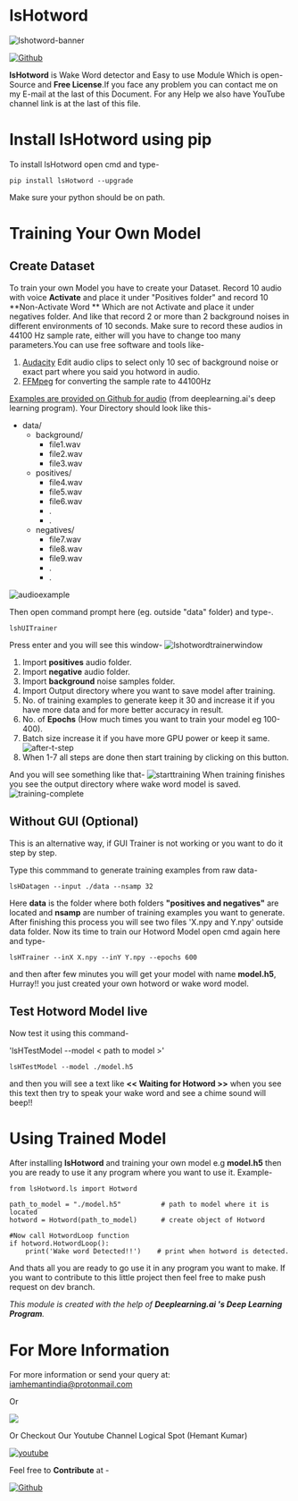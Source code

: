 # lsHotword
![lshotword-banner](./docfiles/lshotword_banner.png)

[![Github](	https://img.shields.io/badge/GitHub-100000?style=for-the-badge&logo=github&logoColor=white)](https://www.github.com/HemantKArya/lsHotword)

**lsHotword** is Wake Word detector and Easy to use Module Which is open-Source and **Free License**.If you face any problem you can contact me on my E-mail at the last of this Document. For any Help we also have YouTube channel link is at the last of this file.

# Install lsHotword using pip
 To install lsHotword open cmd and type-
 ```
 pip install lsHotword --upgrade
 ```
 Make sure your python should be on path.

# Training Your Own Model
## Create Dataset
To train your own Model you have to create your Dataset.
Record 10 audio with voice **Activate** and place it under "Positives folder" and record 10 **Non-Activate Word ** Which are not Activate and place it under negatives folder. And like that record 2 or more than 2 background noises in different environments of 10 seconds. Make sure to record these audios in 44100 Hz sample rate, either will you have to change too many parameters.You can use free software and tools like-

1. [Audacity](https://www.audacityteam.org/download/) Edit audio clips to select only 10 sec of background noise or exact part where you said you hotword in audio.
2. [FFMpeg](https://ffmpeg.org/) for converting the sample rate to 44100Hz

 [Examples are provided on Github for audio](https://github.com/HemantKArya/lsHotword/tree/main/Examples/data) (from deeplearning.ai's deep learning program).
Your Directory should look like this-
- data/
    - background/
        - file1.wav
        - file2.wav
        - file3.wav
    - positives/
        - file4.wav
        - file5.wav
        - file6.wav
        - .
        - .
    - negatives/
        - file7.wav
        - file8.wav
        - file9.wav
        - .
        - .
        

![audioexample](./docfiles/Q4tnfi3E.png)

Then open command prompt here (eg. outside "data" folder) and type-.

```
lshUITrainer
```
Press enter and you will see this window-
![lshotwordtrainerwindow](./docfiles/UsGpiupQt1.png)

1. Import **positives** audio folder.
2. Import **negative** audio folder.
3. Import **background** noise samples folder.
4. Import Output directory where you want to save model after training.
5. No. of training examples to generate keep it 30 and increase it if you have more data and for more better accuracy in result.
6. No. of **Epochs** (How much times you want to train your model eg 100-400).
7. Batch size increase it if you have more GPU power or keep it same.
![after-t-step](./docfiles/3AwBBo2nOR.png)
8. When 1-7 all steps are done then start training by clicking on this button.

And you will see something like that-
![starttraining](./docfiles/0mySroWeGr.png)
When training finishes  you see the output directory where wake word model is saved.
![training-complete](./docfiles/q34bpEOMao.png)

## Without GUI (Optional)
This is an alternative way, if GUI Trainer is not working or you want to do it step by step.

Type this commmand to generate training examples from raw data-
```
lsHDatagen --input ./data --nsamp 32
```
Here **data** is the folder where both folders **"positives and negatives"** are located and **nsamp** are number of training examples you want to generate. After finishing this process you will see two files 'X.npy and Y.npy' outside data folder.
Now its time to train our Hotword Model open cmd again here and type-
```
lsHTrainer --inX X.npy --inY Y.npy --epochs 600
```
and then after few minutes you will get your model  with name **model.h5**, Hurray!! you just created your own hotword or wake word model. 

## Test Hotword Model live
Now test it using this command-

'lsHTestModel --model < path to model >'
```
lsHTestModel --model ./model.h5
```
and then you will see a text like **<< Waiting for Hotword >>** when you see this text then try to speak your wake word and see a chime sound will beep!!

# Using Trained Model

After installing **lsHotword** and training your own model e.g **model.h5** then you are ready to use it any program where you want to use it. Example-

```
from lsHotword.ls import Hotword

path_to_model = "./model.h5"          # path to model where it is located
hotword = Hotword(path_to_model)      # create object of Hotword

#Now call HotwordLoop function
if hotword.HotwordLoop():
    print('Wake word Detected!!')    # print when hotword is detected.

```
And thats all you are ready to go use it in any program you want to make. If you want to contribute to this little project then feel free to make push request on dev branch.

*This module is created with the help of **Deeplearning.ai 's Deep Learning Program**.*
# For More Information

For more information or send your query at:
iamhemantindia@protonmail.com

Or

 [![](https://img.shields.io/badge/LinkedIn-0077B5?style=for-the-badge&logo=linkedin&logoColor=white)](https://linkedin.com/in/iamhemantindia)

Or Checkout Our Youtube Channel Logical Spot (Hemant Kumar)

[![youtube](https://img.shields.io/badge/YouTube-FF0000?style=for-the-badge&logo=youtube&logoColor=white)](https://www.youtube.com/c/LogicalSpot)

Feel free to **Contribute** at - 

[![Github](	https://img.shields.io/badge/GitHub-100000?style=for-the-badge&logo=github&logoColor=white)](https://www.github.com/HemantKArya/lsHotword)